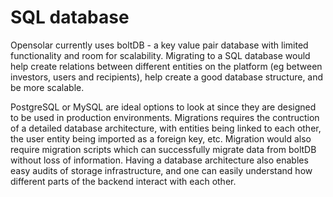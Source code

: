 # SQL database

Opensolar currently uses boltDB - a key value pair database with limited functionality and room for scalability. Migrating to a SQL database would help create relations between different entities on the platform \(eg between investors, users and recipients\), help create a good database structure, and be more scalable.

PostgreSQL or MySQL are ideal options to look at since they are designed to be used in production environments. Migrations requires the contruction of a detailed database architecture, with entities being linked to each other, the user entity being imported as a foreign key, etc. Migration would also require migration scripts which can successfully migrate data from boltDB without loss of information. Having a database architecture also enables easy audits of storage infrastructure, and one can easily understand how different parts of the backend interact with each other.

